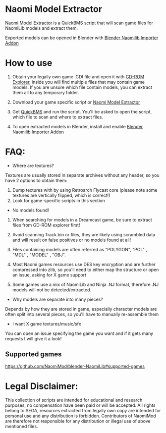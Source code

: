 # Naomi Model Extractor

[Naomi Model Extractor](https://raw.githubusercontent.com/NaomiMod/games-ExtractTools/main/NAOMI%20MODEL%20EXTRACTOR.bms) is a QuickBMS script that will scan game files for NaomiLib models and extract them.

Exported models can be opened in Blender with 
[Blender Naomilib Importer Addon](https://github.com/NaomiMod/blender-NaomiLib) 

# How to use

1) Obtain your legally own game .GDI file and open it with [GD-ROM Explorer](https://japanese-cake.livejournal.com/5889.html), inside you will find multiple files that may contain game models.
If you are unsure which file contain models, you can extract them all to any temporary folder.

2) Download your game specific script or [Naomi Model Extractor](https://github.com/NaomiMod/games-ExtractTools/archive/main.zip) 

3) Get [QuickBMS](https://aluigi.altervista.org/quickbms.htm) and run the script. You'll be asked to open the script, which file to scan and where to extract files.

4) To open extracted models in Blender, install and enable [Blender Naomilib Importer Addon](https://github.com/NaomiMod/blender-NaomiLib) 

# FAQ:

- Where are textures?

Textures are usually stored in separate archives without any header, so you have 2 options to obtain them:
1) Dump textures with by using Retroarch Flycast core (please note some textures are vertically flipped, which is correct!)
2) Look for game-specific scripts in this section

-  No models found!

1) When searching for models in a Dreamcast game, be sure to extract files from GD-ROM explorer first!

2) Avoid scanning Track.bin or files, they are likely using scrambled data and will result on false positives or no models found at all!

3) Files containing models are often referred as "POLYGON", "POL" , "MDL" , "MODEL" , "OBJ".

4) Most Naomi games resources use DES key encryption and are further compressed into zlib, so you'll need to either map the structure or open an issue, asking for X game support

5) Some games use a mix of NaomiLib and Ninja .NJ format, therefore .NJ models will not be detected/extracted.


-  Why models are separate into many pieces?

Depends by how they are stored in game, especially character models are often split into several pieces, so you'll have to manually re-assemble them


-  I want X game textures/music/sfx

You can open an issue specifying the game you want and if it gets many requests I will give it a look!

## Supported games

https://github.com/NaomiMod/blender-NaomiLib#supported-games


# Legal Disclaimer:

This collection of scripts are intended for educational and research purposes, no compensation have been paid or will be accepted.
All rights belong to SEGA, resources extracted from legally own copy are intended for personal use and any distribution is forbidden.
Contributors of NaomiMod are therefore not responsible for any distribution or illegal use of above mentioned files.
